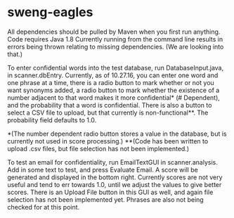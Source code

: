 # sweng-eagles

All dependencies should be pulled by Maven when you first run anything.
Code requires Java 1.8
Currently running from the command line results in errors being thrown relating to missing dependencies.
(We are looking into that.)

To enter confidential words into the test database, run DatabaseInput.java, in scanner.dbEntry. Currently,
as of 10.27.16, you can enter one word and one phrase at a time, there is a radio button to mark whether or not you want
synonyms added, a radio button to mark whether the existence of a number adjacent to that word makes it
more confidential* (# Dependent), and the probability that a word is confidential. There is also a button to select
a CSV file to upload, but that currently is non-functional**. The probability field defaults to 1.0.

*(The number dependent radio button stores a value in the database, but is currently not used in score processing.)
**(Code has been written to upload .csv files, but file selection has not been implemented.)

To test an email for confidentiality, run EmailTextGUI in scanner.analysis. Add in some text to test,
and press Evaluate Email. A score will be generated and displayed in the bottom right. Currently scores are
not very useful and tend to err towards 1.0, until we adjust the values to give better scores. There is an
Upload File button in this GUI as well, and again file selection has not been implemented yet.
Phrases are also not being checked for at this point.